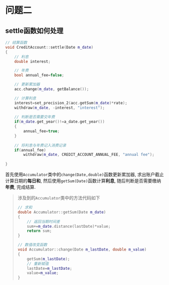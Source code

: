 # 问题二

## settle函数如何处理

````cpp
// 结算函数
void CreditAccount::settle(Date m_date)
{
    // 利息
    double interest;

    // 年费
    bool annual_fee=false;

    // 更新累加器
    acc.change(m_date, getBalance());

    // 计算利息
    interest=set_precision_2(acc.getSum(m_date)*rate);
    withdraw(m_date, -interest, "interest");
    
    // 判断是否需要交年费
    if(m_date.get_year()!=a_date.get_year())
    {
        annual_fee=true;
    }
  
    // 将利息与年费记入消费记录
    if(annual_fee)
        withdraw(m_date, CREDIT_ACCOUNT_ANNUAL_FEE, "annual fee");
    
}
````

首先使用`Accumulator`类中的`change(Date,double)`函数更新累加器, 求出账户截止计算日期的**每日和**, 然后使用`getSum(Date)`函数计算**利息**, 随后判断是否需要缴纳**年费**, 完成结算.

> 涉及到的`Accumulator`类中的方法代码如下
>
> ````cpp
> // 求和
> double Accumulator::getSum(Date m_date)
> {
>     // 返回当期时间差
>     sum+=m_date.distance(lastDate)*value;
>     return sum;
> }
> 
> // 数值改变函数
> void Accumulator::change(Date m_lastDate, double m_value)
> {
>     getSum(m_lastDate);
>     // 重新赋值
>     lastDate=m_lastDate;
>     value=m_value;
> }
> ````


